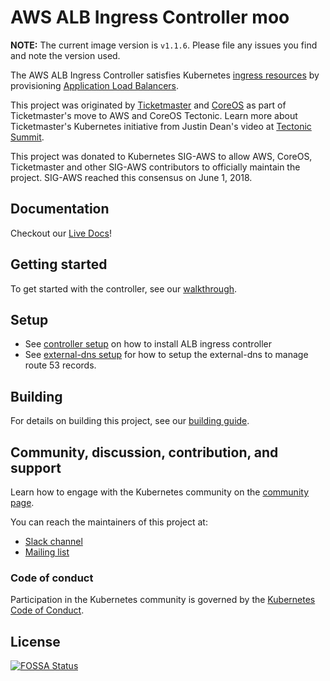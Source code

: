 # AWS ALB Ingress Controller moo

**NOTE:** The current image version is `v1.1.6`. Please file any issues you find and note the version used.

The AWS ALB Ingress Controller satisfies Kubernetes [ingress resources](https://kubernetes.io/docs/user-guide/ingress) by provisioning [Application Load Balancers](https://docs.aws.amazon.com/elasticloadbalancing/latest/application/introduction.html).

This project was originated by [Ticketmaster](https://github.com/ticketmaster) and [CoreOS](https://github.com/coreos) as part of Ticketmaster's move to AWS and CoreOS Tectonic. Learn more about Ticketmaster's Kubernetes initiative from Justin Dean's video at [Tectonic Summit](https://www.youtube.com/watch?v=wqXVKneP0Hg).

This project was donated to Kubernetes SIG-AWS to allow AWS, CoreOS, Ticketmaster and other SIG-AWS contributors to officially maintain the project. SIG-AWS reached this consensus on June 1, 2018.

## Documentation

Checkout our [Live Docs](https://kubernetes-sigs.github.io/aws-alb-ingress-controller/)!

## Getting started

To get started with the controller, see our [walkthrough](https://kubernetes-sigs.github.io/aws-alb-ingress-controller/guide/walkthrough/echoserver/).

## Setup

- See [controller setup](https://kubernetes-sigs.github.io/aws-alb-ingress-controller/guide/controller/setup/) on how to install ALB ingress controller
- See [external-dns setup](https://kubernetes-sigs.github.io/aws-alb-ingress-controller/guide/external-dns/setup/) for how to setup the external-dns to manage route 53 records.

## Building

For details on building this project, see our [building guide](https://kubernetes-sigs.github.io/aws-alb-ingress-controller/BUILDING/).

## Community, discussion, contribution, and support

Learn how to engage with the Kubernetes community on the [community page](http://kubernetes.io/community/).

You can reach the maintainers of this project at:

- [Slack channel](https://kubernetes.slack.com/messages/sig-aws)
- [Mailing list](https://groups.google.com/forum/#!forum/kubernetes-sig-aws)

### Code of conduct

Participation in the Kubernetes community is governed by the [Kubernetes Code of Conduct](code-of-conduct.md).

## License

[![FOSSA Status](https://app.fossa.io/api/projects/git%2Bgithub.com%2Fcoreos%2Falb-ingress-controller.svg?type=large)](https://app.fossa.io/projects/git%2Bgithub.com%2Fcoreos%2Falb-ingress-controller?ref=badge_large)
